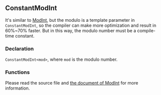 ## ConstantModInt

It's similar to [ModInt](ModInt.md), but the modulo is a template parameter in `ConstantModInt`, so the compiler can make more optimization and result in 60%~70% faster. But in this way, the modulo number must be a compile-time constant.

### Declaration

`ConstantModInt<mod>`, where `mod` is the modulo number.

### Functions

Please read the source file and [the document of ModInt](ModInt.md) for more information.

